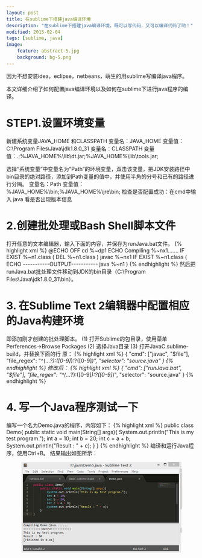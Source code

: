 ```yaml
---
layout: post
title: 在sublime下搭建java编译环境
description: "在sublime下搭建java编译环境，既可以写代码，又可以编译代码了哟！"
modified: 2015-02-04
tags: [sublime, java]
image:
    feature: abstract-5.jpg
    background: bg-5.png
---
```


因为不想安装idea，eclipse，netbeans，萌生的用sublime写编译java程序。

本文详细介绍了如何配置java编译环境以及如何在sublime下进行java程序的编译。

<!--more-->

# STEP1.设置环境变量
新建系统变量JAVA_HOME 和CLASSPATH
变量名：JAVA_HOME
变量值：C:\Program Files\Java\jdk1.8.0_31
变量名：CLASSPATH
变量值：.;%JAVA_HOME%\lib\dt.jar;%JAVA_HOME%\lib\tools.jar;

选择“系统变量”中变量名为“Path”的环境变量，双击该变量，把JDK安装路径中bin目录的绝对路径，添加到Path变量的值中，并使用半角的分号和已有的路径进行分隔。
变量名：Path
变量值：%JAVA_HOME%\bin;%JAVA_HOME%\jre\bin;
检查是否配置成功：在cmd中输入 java 看是否出现版本信息

# 2.创建批处理或Bash Shell脚本文件

打开任意的文本编辑器，输入下面的内容，并保存为runJava.bat文件。
{% highlight xml %}
@ECHO OFF
cd %~dp1
ECHO Compiling %~nx1.......
IF EXIST %~n1.class (
DEL %~n1.class
)
javac %~nx1
IF EXIST %~n1.class (
ECHO -----------OUTPUT-----------
java %~n1
)
{% endhighlight %}
然后把runJava.bat批处理文件移动到JDK的bin目录（C:\Program Files\Java\jdk1.8.0_31\bin）。

# 3. 在Sublime Text 2编辑器中配置相应的Java构建环境

即添加刚才创建的批处理脚本。
(1) 打开Sublime的包目录，使用菜单Perferences->Browse Packages
(2) 选择Java目录
(3) 打开JavaC.sublime-build，并替换下面的行
原：
{% highlight xml %}
{
    "cmd": ["javac", "$file"],
    "file_regex": "^(...*?):([0-9]*):?([0-9]*)",
    "selector": "source.java"
}
{% endhighlight %}
修改后：
{% highlight xml %}
{
    "cmd": ["runJava.bat", "$file"],
    "file_regex": "^(...*?):([0-9]*):?([0-9]*)",
    "selector": "source.java"
}
{% endhighlight %}

# 4. 写一个Java程序测试一下

编写一个名为Demo.java的程序，内容如下：
{% highlight xml %}
public class Demo{
    public static void main(String[] args){
        System.out.println("This is my test program.");
        int a = 10;
        int b = 20;
        int c = a + b;
        System.out.println("Result : " + c);
    }
}
{% endhighlight %}
编译和运行Java程序，使用Ctrl+B。
结果输出如图所示：
<figure>
	<a href="/images/post/2015-02-04-1.png"><img src="/images/post/2015-02-04-1.png" alt=""></a>
</figure>